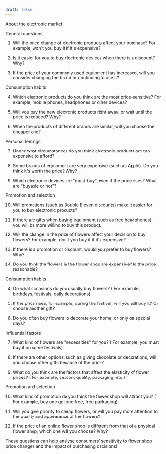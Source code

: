```yaml
---
draft: false
---
```

About the electronic market:

General questions

1.	 Will the price change of electronic products affect your purchase? For example, won't you buy it if it's expensive?

2.	 Is it easier for you to buy electronic devices when there is a discount? Why?

3.	 If the price of your commonly used equipment has increased, will you consider changing the brand or continuing to use it?

Consumption habits

4.	 Which electronic products do you think are the most price-sensitive? For example, mobile phones, headphones or other devices?

5.	 Will you buy the new electronic products right away, or wait until the price is reduced? Why?

6.	 When the products of different brands are similar, will you choose the cheaper one?

Personal feelings

7.	 Under what circumstances do you think electronic products are too expensive to afford?

8.	 Some brands of equipment are very expensive (such as Apple). Do you think it's worth the price? Why?

9.	 Which electronic devices are "must-buy", even if the price rises? What are "buyable or not"?

Promotion and selection

10.	 Will promotions (such as Double Eleven discounts) make it easier for you to buy electronic products?

11.	 If there are gifts when buying equipment (such as free headphones), you will be more willing to buy this product.






1.	 Will the change in the price of flowers affect your decision to buy flowers? For example, don't you buy it if it's expensive?

2.	 If there is a promotion or discount, would you prefer to buy flowers? Why?

3.	 Do you think the flowers in the flower shop are expensive? Is the price reasonable?

Consumption habits

4.	 On what occasions do you usually buy flowers? ( For example, birthdays, festivals, daily decorations)

5.	 If the price rises, for example, during the festival, will you still buy it? Or choose another gift?

6.	 Do you often buy flowers to decorate your home, or only on special days?

Influential factors

7.	 What kind of flowers are "necessities" for you? ( For example, you must buy it on some festivals)

8.	 If there are other options, such as giving chocolate or decorations, will you choose other gifts because of the price?

9.	 What do you think are the factors that affect the elasticity of flower prices? ( For example, season, quality, packaging, etc.)

Promotion and selection

10.	 What kind of promotion do you think the flower shop will attract you? ( For example, buy one get one free, free packaging)

11.	 Will you give priority to cheap flowers, or will you pay more attention to the quality and appearance of the flowers?

12.	 If the price of an online flower shop is different from that of a physical flower shop, which one will you choose? Why?

These questions can help analyse consumers' sensitivity to flower shop price changes and the impact of purchasing decisions!

